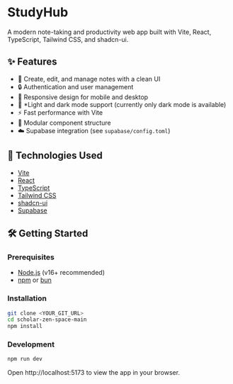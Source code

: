 # StudyHub

A modern note-taking and productivity web app built with Vite, React, TypeScript, Tailwind CSS, and shadcn-ui.

## ✨ Features

- 📝 Create, edit, and manage notes with a clean UI
- 🔒 Authentication and user management
- 📱 Responsive design for mobile and desktop
- 🎨 *Light and dark mode support (currently only dark mode is available)
- ⚡ Fast performance with Vite
- 🧩 Modular component structure
- ☁️ Supabase integration (see `supabase/config.toml`)

## 🚀 Technologies Used

- [Vite](https://vitejs.dev/)
- [React](https://react.dev/)
- [TypeScript](https://www.typescriptlang.org/)
- [Tailwind CSS](https://tailwindcss.com/)
- [shadcn-ui](https://ui.shadcn.com/)
- [Supabase](https://supabase.com/)

## 🛠️ Getting Started

### Prerequisites

- [Node.js](https://nodejs.org/) (v16+ recommended)
- [npm](https://www.npmjs.com/) or [bun](https://bun.sh/)

### Installation

```sh
git clone <YOUR_GIT_URL>
cd scholar-zen-space-main
npm install
```
### Development
```bash
npm run dev
```
Open http://localhost:5173 to view the app in your browser.

